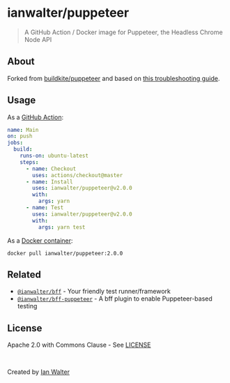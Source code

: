 # ianwalter/puppeteer
> A GitHub Action / Docker image for Puppeteer, the Headless Chrome Node API

## About

Forked from [buildkite/puppeteer][buildkiteUrl] and based on
[this troubleshooting guide][troubleshootingUrl].

## Usage

As a [GitHub Action][actionsUrl]:

```yml
name: Main
on: push
jobs:
  build:
    runs-on: ubuntu-latest
    steps:
      - name: Checkout
        uses: actions/checkout@master
      - name: Install
        uses: ianwalter/puppeteer@v2.0.0
        with:
          args: yarn
      - name: Test
        uses: ianwalter/puppeteer@v2.0.0
        with:
          args: yarn test
```

As a [Docker container][dockerUrl]:

```console
docker pull ianwalter/puppeteer:2.0.0
```

## Related

* [`@ianwalter/bff`][bffUrl] - Your friendly test runner/framework
* [`@ianwalter/bff-puppeteer`][bffPuppeteerUrl] - A bff plugin to enable 
  Puppeteer-based testing 

## License

Apache 2.0 with Commons Clause - See [LICENSE][licenseUrl]

&nbsp;

Created by [Ian Walter](https://iankwalter.com)

[buildkiteUrl]: https://github.com/buildkite/docker-puppeteer
[troubleshootingUrl]: https://github.com/GoogleChrome/puppeteer/blob/master/docs/troubleshooting.md
[actionsUrl]: https://github.com/features/actions
[dockerUrl]: https://hub.docker.com/r/ianwalter/puppeteer
[bffUrl]: https://github.com/ianwalter/bff
[bffPuppeteerUrl]: https://github.com/ianwalter/bff-puppeteer
[licenseUrl]: https://github.com/ianwalter/docker-puppeteer/blob/master/LICENSE
